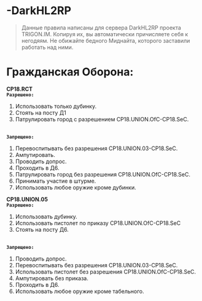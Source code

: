 # -DarkHL2RP
> Данные правила написаны для сервера DarkHL2RP проекта TRIGON.IM. 
> Копируя их, вы автоматически причисляете себя к негодяям.
> Не обижайте бедного Миднайта, которого заставили работать над ними.

# Гражданская Оборона: 
**CP18.RCT**
<br>**`Разрешено:`**
1. Использовать только дубинку. 
2. Стоять на посту Д1 
3. Патрулировать город с разрешением CP18.UNION.OfC-CP18.SeC.

<br>**`Запрещено:`**
1. Перевоспитывать без разрешения CP18.UNION.03-CP18.SeC. 
2. Ампутировать. 
3. Проводить допрос.
4. Проходить в Д6. 
5. Патрулировать город без разрешения CP18.UNION.OfC-CP18.SeC.
6. Принимать участие в штурме.
7. Использовать любое оружие кроме дубинки.


**CP18.UNION.05**
<br>**`Разрешено:`**
1. Использовать дубинку. 
2. Использовать пистолет по приказу CP18.UNION.OfC-CP18.SeC 
3. Стоять на посту Д6. 

<br>**`Запрещено:`**
1. Проводить допрос. 
2. Перевоспитывать без разрешения CP18.UNION.03-CP18.SeC. 
3. Использовать пистолет без разрешения CP18.UNION.OfС-CP18.SeC. 
4. Ампутировать без приказа. 
5. Проходить в Д6. 
6. Использовать любое оружие кроме табельного.
